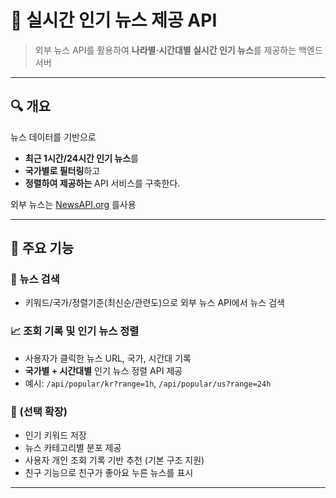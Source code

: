 # 📰 실시간 인기 뉴스 제공 API

> 외부 뉴스 API를 활용하여 **나라별·시간대별 실시간 인기 뉴스**를 제공하는 백엔드 서버

---

## 🔍 개요

뉴스 데이터를 기반으로  
- **최근 1시간/24시간 인기 뉴스**를  
- **국가별로 필터링**하고  
- **정렬하여 제공하는** API 서비스를 구축한다.

외부 뉴스는 [NewsAPI.org](https://newsapi.org) 를사용

---

## 🧩 주요 기능

### 🔗 뉴스 검색
- 키워드/국가/정렬기준(최신순/관련도)으로 외부 뉴스 API에서 뉴스 검색

### 📈 조회 기록 및 인기 뉴스 정렬
- 사용자가 클릭한 뉴스 URL, 국가, 시간대 기록
- **국가별 + 시간대별** 인기 뉴스 정렬 API 제공
- 예시: `/api/popular/kr?range=1h`, `/api/popular/us?range=24h`

### 🧠 (선택 확장)
- 인기 키워드 저장
- 뉴스 카테고리별 분포 제공
- 사용자 개인 조회 기록 기반 추천 (기본 구조 지원)
- 친구 기능으로 친구가 좋아요 누른 뉴스를 표시

---
